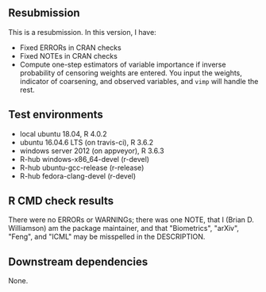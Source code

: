 ## Resubmission
This is a resubmission. In this version, I have:

* Fixed ERRORs in CRAN checks
* Fixed NOTEs in CRAN checks
* Compute one-step estimators of variable importance if inverse probability of censoring weights are entered. You input the weights, indicator of coarsening, and observed variables, and `vimp` will handle the rest.

## Test environments
* local ubuntu 18.04, R 4.0.2
* ubuntu 16.04.6 LTS (on travis-ci), R 3.6.2
* windows server 2012 (on appveyor), R 3.6.3
* R-hub windows-x86_64-devel (r-devel)
* R-hub ubuntu-gcc-release (r-release)
* R-hub fedora-clang-devel (r-devel)

## R CMD check results
There were no ERRORs or WARNINGs; there was one NOTE, that I (Brian D. Williamson) am the package maintainer, and that "Biometrics", "arXiv", "Feng", and "ICML" may be misspelled in the DESCRIPTION.

## Downstream dependencies
None.
